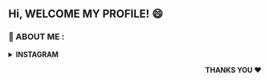 
<!--
**ffikri/ffikri** is a ✨ _special_ ✨ repository because its `README.md` (this file) appears on your GitHub profile.
-->
## Hi, WELCOME MY PROFILE! 😄
<!--
![Repos Badge](https://badges.pufler.dev/repos/ffikri?style=for-the-badge&color=blue)
-->

<h3><b>💬 ABOUT ME :<b></h3>
<details close>
 
<summary><b> INSTAGRAM<b></summary>
<p align = "center">
  


[<img src = "https://img.shields.io/badge/instagram-%23E4405F.svg?&style=for-the-badge&logo=instagram&logoColor=white">](https://www.instagram.com/fikrimuh._/)


</p>

</details><!--
<details close>
 
<summary><b> FACEBOOK<b></summary>
<p align = "center">
  


[<img src = "https://img.shields.io/badge/facebook-%233773ed.svg?&style=for-the-badge&logo=facebook&logoColor=white">](https://www.facebook.com//)


</p>

</details>-->
 <p align = "right">
  THANKS YOU ♥
 </p>
